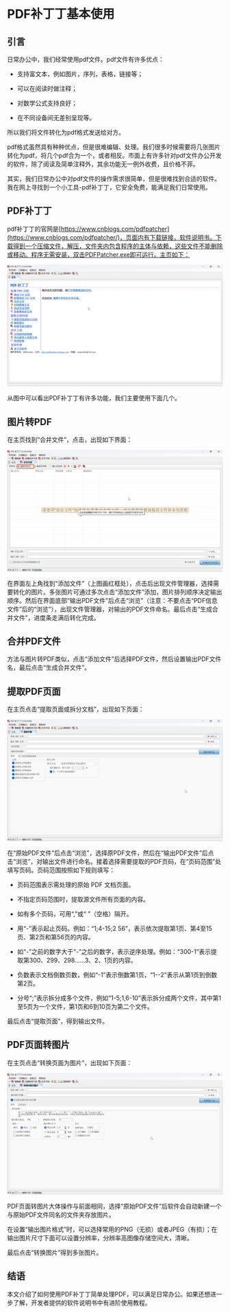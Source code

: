 # PDF补丁丁基本使用

## 引言

日常办公中，我们经常使用pdf文件。pdf文件有许多优点：

* 支持富文本，例如图片，序列，表格，链接等；

* 可以在阅读时做注释；

* 对数学公式支持良好；

* 在不同设备间无差别呈现等。

所以我们将文件转化为pdf格式发送给对方。

pdf格式虽然具有种种优点，但是很难编辑、处理。我们很多时候需要将几张图片转化为pdf，将几个pdf合为一个，或者相反。市面上有许多针对pdf文件办公开发的软件，除了阅读及简单注释外，其余功能无一例外收费，且价格不菲。

其实，我们日常办公中对pdf文件的操作需求很简单，但是很难找到合适的软件。我在网上寻找到一个小工具-pdf补丁丁，它安全免费，能满足我们日常使用。

## PDF补丁丁

pdf补丁丁的官网是[https://www.cnblogs.com/pdfpatcher](https://www.cnblogs.com/pdfpatcher/)，页面内有下载链接，软件说明书。下载得到一个压缩文件，解压，文件夹内包含程序的主体与依赖，这些文件不能删除或移动。程序无需安装，双击PDFPatcher.exe即可运行。主页如下：

![主页](_images/0x63eXvKwy.png)

从图中可以看出PDF补丁丁有许多功能，我们主要使用下面几个。

## 图片转PDF

在主页找到“合并文件”，点击，出现如下界面：

![合并文件](_images/PDFPatcher_a4vbnvIyiV.png)

在界面左上角找到“添加文件”（上图画红框处），点击后出现文件管理器，选择需要转化的图片。多张图片可通过多次点击“添加文件”添加，图片排列顺序决定输出顺序。然后在界面底部“输出PDF文件”后点击“浏览”（注意：不要点击“PDF信息文件”后的“浏览”），出现文件管理器，对输出的PDF文件命名。最后点击“生成合并文件”，进度条走满后转化完成。

## 合并PDF文件

方法与图片转PDF类似，点击“添加文件”后选择PDF文件，然后设置输出PDF文件名，最后点击“生成合并文件”。

## 提取PDF页面

在主页点击“提取页面或拆分文档”，出现如下页面：

![提取页面](_images/KkDU528esB.png)

在“原始PDF文件”后点击“浏览”，选择原PDF文件，然后在“输出PDF文件”后点击“浏览”，对输出文件进行命名。接着选择需要提取的PDF页码，在“页码范围”处填写页码。页码范围按照如下规则填写：

* 页码范围表示需处理的原始 PDF 文档页面。

* 不指定页码范围时，提取源文件所有页面的内容。

* 如有多个页码，可用“,”或“ ”（空格）隔开。

* 用“-”表示起止页码。例如：“1;4-15;2 56”，表示依次提取第1页、第4至15页、第2页和第56页的内容。

* 如“-”之前的数字大于“-”之后的数字，表示逆序处理。例如：“300-1”表示提取第300、299、298……3、2、1页的内容。

* 负数表示文档倒数页数，例如“-1”表示倒数第1页，“1--2”表示从第1页到倒数第2页。

* 分号“;”表示拆分成多个文件，例如“1-5;1,6-10”表示拆分成两个文件，其中第1至5页为一个文件，第1页和6到10页为第二个文件。

最后点击“提取页面”，得到输出文件。

## PDF页面转图片

在主页点击“转换页面为图片”，出现如下页面：

![页面转图片](_images/3FAS7ChT8F.png)

PDF页面转图片大体操作与前面相同，选择“原始PDF文件”后软件会自动新建一个与原始PDF文件同名的文件夹存放图片。

在设置“输出图片格式”时，可以选择常用的PNG（无损）或者JPEG（有损）；在输出图片尺寸下面可以设置分辨率，分辨率高图像存储空间大，清晰。

最后点击“转换图片”得到多张图片。

## 结语

本文介绍了如何使用PDF补丁丁简单处理PDF，可以满足日常办公。如果还想进一步了解，开发者提供的软件说明书中有进阶使用教程。
